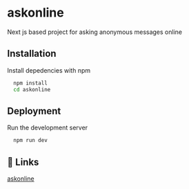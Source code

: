 
# askonline

Next js based project for asking anonymous messages online

## Installation

Install depedencies with npm

```bash
  npm install 
  cd askonline
```
    
## Deployment

Run the development server
```bash
  npm run dev
```


## 🔗 Links
[askonline](https://askonline.xyz)
